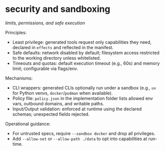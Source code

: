 # security and sandboxing
*limits, permissions, and safe execution*

Principles:

- Least privilege: generated tools request only capabilities they need, declared in `effects` and reflected in the manifest.
- Safe defaults: network disabled by default; filesystem access restricted to the working directory unless whitelisted.
- Timeouts and quotas: default execution timeout (e.g., 60s) and memory limit; configurable via flags/env.

Mechanisms:

- CLI wrappers: generated CLIs optionally run under a sandbox (e.g., `uv` for Python venvs, `docker`/`podman` when available).
- Policy file: `policy.json` in the implementation folder lists allowed env vars, outbound domains, and writable paths.
- Input/Output validation: enforced at runtime using the declared schemas; unexpected fields rejected.

Operational guidance:

- For untrusted specs, require `--sandbox docker` and drop all privileges.
- Add `--allow-net` or `--allow-path ./data` to opt into capabilities at run-time.


